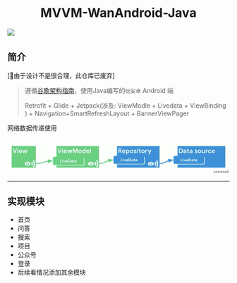    <h1 align="center">MVVM-WanAndroid-Java</h1> 

<img src="https://img.shields.io/badge/Version-V1.0.0-brightgreen.svg">  

## 简介

[🚨由于设计不是很合理，此仓库已废弃]

> 遵循[谷歌架构指南](https://developer.android.google.cn/jetpack/guide)，使用Java编写的``玩安卓`` Android 端
>
> Retrofit + Glide + Jetpack(涉及: ViewModle + Livedata + ViewBinding ) + Navigation+SmartRefreshLayout + BannerViewPager

网络数据传递使用

<div align="center">
   <img src="https://github.com/ALuoBo/wanAndroid/blob/master/describe/Livedata.png">
</div>

---

## 实现模块
+ 首页
+ 问答
+ 搜索
+ 项目
+ 公众号
+ 登录
+ 后续看情况添加其余模块

